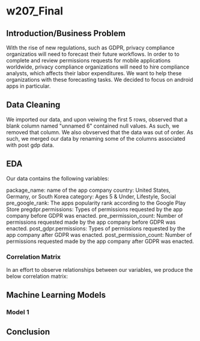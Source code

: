 # w207_Final

## Introduction/Business Problem

With the rise of new regulations, such as GDPR, privacy compliance organizatios will need to forecast their future workflows. In order to to complete and review permissions requests for mobile applications worldwide, privacy compliance organizations will need to hire compliance analysts, which affects their labor expenditures. We want to help these organizations with these forecasting tasks. We decided to focus on android apps in particular.

## Data Cleaning
We imported our data, and upon veiwing the first 5 rows, observed that a blank column named "unnamed 6" contained null values. As such, we removed that column. We also obvserved that the data was out of order. As such, we merged our data by renaming some of the columns associated with post gdp data.

## EDA
Our data contains the following variables: 

package_name: name of the app company
country: United States, Germany, or South Korea
category: Ages 5 & Under, Lifestyle, Social
pre_google_rank: The apps popularity rank according to the Google Play Store
pregdpr.permissions:	Types of permissions requested by the app company before GDPR was enacted.
pre_permission_count:	Number of permissions requested made by the app company before GDPR was enacted.
post_gdpr.permissions: Types of permissions requested by the app company after GDPR was enacted.
post_permission_count: Number of permissions requested made by the app company after GDPR was enacted.

### Correlation Matrix
In an effort to observe relationships between our variables, we produce the below correlation matrix:

## Machine Learning Models
### Model 1
## Conclusion
